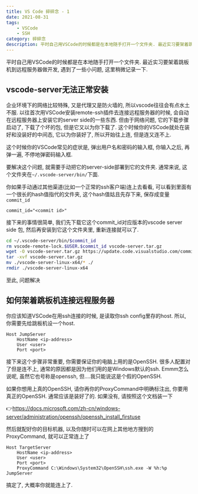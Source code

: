 ```yaml
---
title: VS Code 碎碎念 - 1
date: 2021-08-31
tags:
    - VSCode
    - SSH
category: 碎碎念
description: 平时自己用VSCode的时候都是在本地随手打开一个文件夹. 最近实习要架着跳板机到远程服务器做开发, 遇到了一些小问题, 这里稍微记录一下. 
---
```


平时自己用VSCode的时候都是在本地随手打开一个文件夹. 最近实习要架着跳板机到远程服务器做开发, 遇到了一些小问题, 这里稍微记录一下. 

<!--more-->

## vscode-server无法正常安装

企业环境下的网络比较特殊, 又是代理又是防火墙的, 所以vscode往往会有点水土不服. 以往首次用VSCode安装remote-ssh插件去连接远程服务器的时候, 会自动在远程服务器上安装它的server side的一些东西. 但由于网络问题, 它的下载步骤启动了, 下载了个坏的包, 但是它又以为你下载了. 这个时候你的VSCode就处在装好和没装好的中间态, 它以为你装好了, 所以开始往上连, 但是连又连不上. 

这个时候你的VSCode常见的症状是, 弹出用户名和密码的输入框, 你输入之后, 再弹一遍, 不停地弹密码输入框. 

要解决这个问题, 就需要手动把它的server-side部署到它的文件夹. 通常来说, 这个文件夹在`~/.vscode-server/bin/`下面. 

你如果手动通过其他渠道(比如一个正常的ssh客户端)连上去看看, 可以看到里面有一个很长的hash值指代的文件夹, 这个hash值姑且先存下来, 保存成变量`commit_id`

```
commit_id="<commit id>"
```

接下来的事情很简单, 我们先下载它这个commit_id对应版本的vscode server side 包, 然后再安装到它这个文件夹里, 重新连接就可以了. 

```bash
cd ~/.vscode-server/bin/$commit_id
rm vscode-remote-lock.$USER.$commit_id vscode-server.tar.gz
wget -O vscode-server.tar.gz https://update.code.visualstudio.com/commit:$commit_id/server-linux-x64/stable
tar -xvf vscode-server.tar.gz 
mv ./vscode-server-linux-x64/* ./
rmdir ./vscode-server-linux-x64
```

至此, 问题解决

## 如何架着跳板机连接远程服务器

你应该知道VSCode在用ssh连接的时候, 是读取你ssh config里存的host. 所以, 你需要先给跳板机设一个host. 

```
Host JumpServer
	HostName <ip-address>
	User <user>
	Port <port>
```

接下来这个步骤非常重要, 你需要保证你的电脑上用的是OpenSSH. 很多人配置对了但是连不上, 通常的原因都是因为他们用的是Windows默认的ssh. Emmm怎么说呢, 虽然它也号称是openssh, 但....我只能说这是个假的OpenSSH. 

如果你想用上真的OpenSSH, 请你再你的ProxyCommand中明确标注出, 你要用真正的OpenSSH. 通常应该是装好了的. 如果没有, 请按照这个文档装一下

:point_right:https://docs.microsoft.com/zh-cn/windows-server/administration/openssh/openssh_install_firstuse

然后就配好你的目标机器, 以及你随时可以在网上其他地方搜到的ProxyCommand, 就可以正常连上了

```
Host TargetServer
	HostName <ip-address>
	User <user>
	Port <port>
	ProxyCommand C:\Windows\System32\OpenSSH\ssh.exe -W %h:%p JumpServer
```

搞定了, 大概率你就能连上了. 
